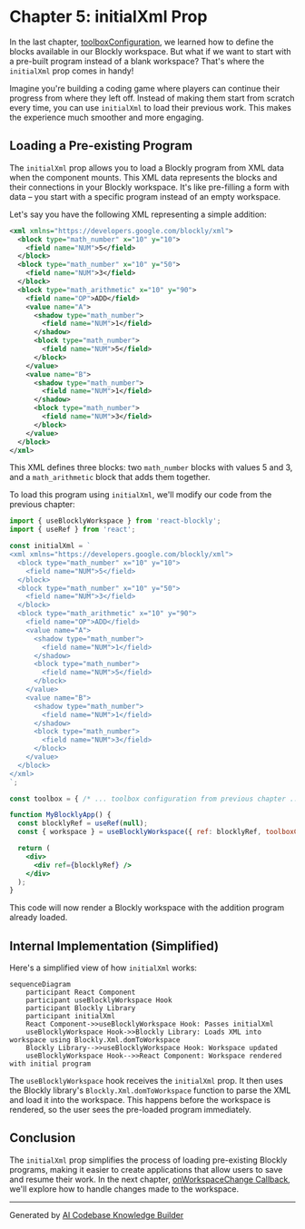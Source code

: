 # Chapter 5: initialXml Prop

In the last chapter, [toolboxConfiguration](04_toolboxConfiguration.md), we learned how to define the blocks available in our Blockly workspace.  But what if we want to start with a pre-built program instead of a blank workspace?  That's where the `initialXml` prop comes in handy!

Imagine you're building a coding game where players can continue their progress from where they left off.  Instead of making them start from scratch every time, you can use `initialXml` to load their previous work.  This makes the experience much smoother and more engaging.

## Loading a Pre-existing Program

The `initialXml` prop allows you to load a Blockly program from XML data when the component mounts.  This XML data represents the blocks and their connections in your Blockly workspace.  It's like pre-filling a form with data – you start with a specific program instead of an empty workspace.

Let's say you have the following XML representing a simple addition:

```xml
<xml xmlns="https://developers.google.com/blockly/xml">
  <block type="math_number" x="10" y="10">
    <field name="NUM">5</field>
  </block>
  <block type="math_number" x="10" y="50">
    <field name="NUM">3</field>
  </block>
  <block type="math_arithmetic" x="10" y="90">
    <field name="OP">ADD</field>
    <value name="A">
      <shadow type="math_number">
        <field name="NUM">1</field>
      </shadow>
      <block type="math_number">
        <field name="NUM">5</field>
      </block>
    </value>
    <value name="B">
      <shadow type="math_number">
        <field name="NUM">1</field>
      </shadow>
      <block type="math_number">
        <field name="NUM">3</field>
      </block>
    </value>
  </block>
</xml>
```

This XML defines three blocks: two `math_number` blocks with values 5 and 3, and a `math_arithmetic` block that adds them together.

To load this program using `initialXml`, we'll modify our code from the previous chapter:

```jsx
import { useBlocklyWorkspace } from 'react-blockly';
import { useRef } from 'react';

const initialXml = `
<xml xmlns="https://developers.google.com/blockly/xml">
  <block type="math_number" x="10" y="10">
    <field name="NUM">5</field>
  </block>
  <block type="math_number" x="10" y="50">
    <field name="NUM">3</field>
  </block>
  <block type="math_arithmetic" x="10" y="90">
    <field name="OP">ADD</field>
    <value name="A">
      <shadow type="math_number">
        <field name="NUM">1</field>
      </shadow>
      <block type="math_number">
        <field name="NUM">5</field>
      </block>
    </value>
    <value name="B">
      <shadow type="math_number">
        <field name="NUM">1</field>
      </shadow>
      <block type="math_number">
        <field name="NUM">3</field>
      </block>
    </value>
  </block>
</xml>
`;

const toolbox = { /* ... toolbox configuration from previous chapter ... */ };

function MyBlocklyApp() {
  const blocklyRef = useRef(null);
  const { workspace } = useBlocklyWorkspace({ ref: blocklyRef, toolboxConfiguration: toolbox, initialXml });

  return (
    <div>
      <div ref={blocklyRef} />
    </div>
  );
}
```

This code will now render a Blockly workspace with the addition program already loaded.

## Internal Implementation (Simplified)

Here's a simplified view of how `initialXml` works:

```mermaid
sequenceDiagram
    participant React Component
    participant useBlocklyWorkspace Hook
    participant Blockly Library
    participant initialXml
    React Component->>useBlocklyWorkspace Hook: Passes initialXml
    useBlocklyWorkspace Hook->>Blockly Library: Loads XML into workspace using Blockly.Xml.domToWorkspace
    Blockly Library-->>useBlocklyWorkspace Hook: Workspace updated
    useBlocklyWorkspace Hook-->>React Component: Workspace rendered with initial program
```

The `useBlocklyWorkspace` hook receives the `initialXml` prop.  It then uses the Blockly library's `Blockly.Xml.domToWorkspace` function to parse the XML and load it into the workspace.  This happens before the workspace is rendered, so the user sees the pre-loaded program immediately.

## Conclusion

The `initialXml` prop simplifies the process of loading pre-existing Blockly programs, making it easier to create applications that allow users to save and resume their work.  In the next chapter, [onWorkspaceChange Callback](06_onWorkspaceChange_Callback.md), we'll explore how to handle changes made to the workspace.


---

Generated by [AI Codebase Knowledge Builder](https://github.com/The-Pocket/Tutorial-Codebase-Knowledge)